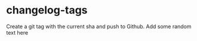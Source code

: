 # changelog-tags

Create a git tag with the current sha and push to Github.
Add some random text here